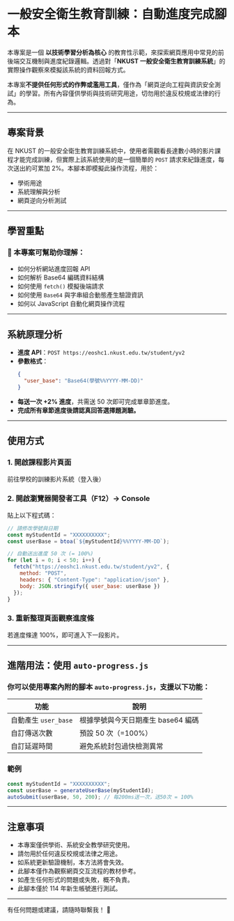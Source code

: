 # 一般安全衛生教育訓練：自動進度完成腳本

本專案是一個 **以技術學習分析為核心** 的教育性示範，來探索網頁應用中常見的前後端交互機制與進度紀錄邏輯。透過對「**NKUST 一般安全衛生教育訓練系統**」的實際操作觀察來模擬該系統的資料回報方式。

本專案**不提供任何形式的作弊或濫用工具**，僅作為「網頁逆向工程與資訊安全測試」的學習。所有內容僅供學術與技術研究用途，切勿用於違反校規或法律的行為。

---

## 專案背景

在 NKUST 的一般安全衛生教育訓練系統中，使用者需觀看長達數小時的影片課程才能完成訓練，但實際上該系統使用的是一個簡單的 `POST` 請求來紀錄進度，每次送出約可累加 2%。本腳本即模擬此操作流程，用於：

- 學術用途
- 系統理解與分析
- 網頁逆向分析測試

---

## 學習重點

### 🌟 本專案可幫助你理解：

- 如何分析網站進度回報 API
- 如何解析 Base64 編碼資料結構
- 如何使用 `fetch()` 模擬後端請求
- 如何使用 `Base64` 與字串組合動態產生驗證資訊
- 如何以 JavaScript 自動化網頁操作流程

---

## 系統原理分析

- **進度 API**：`POST https://eoshc1.nkust.edu.tw/student/yv2`
- **參數格式**：
  ```json
  {
    "user_base": "Base64(學號%%YYYY-MM-DD)"
  }
  ```
- **每送一次 +2% 進度**，共需送 50 次即可完成單章節進度。
- **完成所有章節進度後請認真回答選擇題測驗。**

---

## 使用方式

### 1. 開啟課程影片頁面

前往學校的訓練影片系統（登入後）

### 2. 開啟瀏覽器開發者工具（F12）→ Console

貼上以下程式碼：
```js
// 請修改學號與日期
const myStudentId = "XXXXXXXXXX";
const userBase = btoa(`${myStudentId}%%YYYY-MM-DD`);

// 自動送出進度 50 次 (= 100%)
for (let i = 0; i < 50; i++) {
  fetch("https://eoshc1.nkust.edu.tw/student/yv2", {
    method: "POST",
    headers: { "Content-Type": "application/json" },
    body: JSON.stringify({ user_base: userBase })
  });
}
```

### 3. 重新整理頁面觀察進度條

若進度條達 100%，即可進入下一段影片。

---

## 進階用法：使用 `auto-progress.js`

### 你可以使用專案內附的腳本 `auto-progress.js`，支援以下功能：

| 功能 | 說明 |
|------|------|
| 自動產生 `user_base` | 根據學號與今天日期產生 base64 編碼 |
| 自訂傳送次數 | 預設 50 次（=100%） |
| 自訂延遲時間 | 避免系統封包過快檢測異常 |

### 範例

```js
const myStudentId = "XXXXXXXXXX";
const userBase = generateUserBase(myStudentId);
autoSubmit(userBase, 50, 200); // 每200ms送一次，送50次 = 100%
```

---

## 注意事項

- 本專案僅供學術、系統安全教學研究使用。
- 請勿用於任何違反校規或法律之用途。
- 如系統更新驗證機制，本方法將會失效。
- 此腳本僅作為觀察網頁交互流程的教材參考。
- 如產生任何形式的問題或失敗，概不負責。
- 此腳本僅於 114 年新生帳號進行測試。

---

有任何問題或建議，請隨時聯繫我！ 🎉
